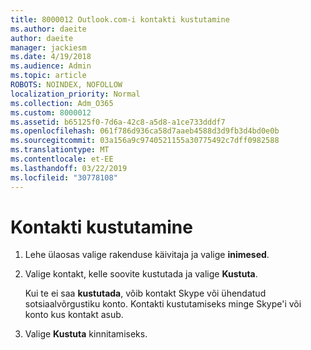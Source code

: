 ```yaml
---
title: 8000012 Outlook.com-i kontakti kustutamine
ms.author: daeite
author: daeite
manager: jackiesm
ms.date: 4/19/2018
ms.audience: Admin
ms.topic: article
ROBOTS: NOINDEX, NOFOLLOW
localization_priority: Normal
ms.collection: Adm_O365
ms.custom: 8000012
ms.assetid: b65125f0-7d6a-42c8-a5d8-a1ce733dddf7
ms.openlocfilehash: 061f786d936ca58d7aaeb4588d3d9fb3d4bd0e0b
ms.sourcegitcommit: 03a156a9c9740521155a30775492c7dff0982588
ms.translationtype: MT
ms.contentlocale: et-EE
ms.lasthandoff: 03/22/2019
ms.locfileid: "30778108"
---
```

# <a name="delete-a-contact"></a>Kontakti kustutamine

1. Lehe ülaosas valige rakenduse käivitaja ja valige **inimesed**. 
    
2. Valige kontakt, kelle soovite kustutada ja valige **Kustuta**.
    
    Kui te ei saa **kustutada**, võib kontakt Skype või ühendatud sotsiaalvõrgustiku konto. Kontakti kustutamiseks minge Skype'i või konto kus kontakt asub.
    
3. Valige **Kustuta** kinnitamiseks. 
    

